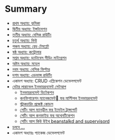 # Summary

* [প্রথম অধ্যায়: ভূমিকা](README.md)
* [দ্বিতীয় অধ্যায়: ইন্সটলেশন](installation.md)
* [তৃতীয় অধ্যায়: বেসিক রাউটিং](basic-routing.md)
* [চতুর্থ অধ্যায়: ভিউ](views.md)
* [পঞ্চম অধ্যায়: ব্লেড টেমপ্লেট](blade-template.md)
* [ষষ্ঠ অধ্যায়: কন্ট্রোলার](controller.md)
* [সপ্তম অধ্যায়: ড্যাটাবেস সীডিং মাইগ্রেশন](db-seeding-migration.md)
* [অষ্টম অধ্যায়: মডেল](model.md)
* [নবম অধ্যায়: বেসিক ফিল্টার](basic-filter.md)
* [দশম অধ্যায়: এডভান্স রাউটিং](advance-routing.md)
* একাদশ অধ্যায়: CRUD এপ্লিকেশন ডেভেলপমেন্ট
* [বেটার লারাভেল ইনভায়রনমেন্ট সেটআপ](better-environment.md)
   * [ইনভায়রনমেন্ট ডিটেকশন](environment-detection.md)
   * [কনফিগারেশন ম্যানেজমেন্ট ফর মাল্টিপল ইনভায়রনমেন্ট](configuration-management.md)
   * [স্ট্রাকচারিং প্রজেক্ট কোডস](structuring-codes.md)
   * [সেটিং আপ ম্যানড্রীল ফর ইমেইল ট্রান্সপোর্ট](setting-up-mandrill.md)
   * [সেটিং আপ কনফাইড ফর অথেনটিকেশন](setting-up-confide.md)
   * [সেটিং আপ কিউ উইথ beanstalkd and supervisord](setting-up-queue.md)
* [চলবে ...](#)
* একাদশ অধ্যায়ঃ প্যাকেজ ডেভেলপমেন্ট

